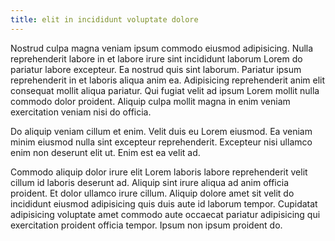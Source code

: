 ```yaml
---
title: elit in incididunt voluptate dolore
---
```


Nostrud culpa magna veniam ipsum commodo eiusmod adipisicing. Nulla reprehenderit labore in et labore irure sint incididunt laborum Lorem do pariatur labore excepteur. Ea nostrud quis sint laborum. Pariatur ipsum reprehenderit in et laboris aliqua anim ea. Adipisicing reprehenderit anim elit consequat mollit aliqua pariatur. Qui fugiat velit ad ipsum Lorem mollit nulla commodo dolor proident. Aliquip culpa mollit magna in enim veniam exercitation veniam nisi do officia.

Do aliquip veniam cillum et enim. Velit duis eu Lorem eiusmod. Ea veniam minim eiusmod nulla sint excepteur reprehenderit. Excepteur nisi ullamco enim non deserunt elit ut. Enim est ea velit ad.

Commodo aliquip dolor irure elit Lorem laboris labore reprehenderit velit cillum id laboris deserunt ad. Aliquip sint irure aliqua ad anim officia proident. Et dolor ullamco irure cillum. Aliquip dolore amet sit velit do incididunt eiusmod adipisicing quis duis aute id laborum tempor. Cupidatat adipisicing voluptate amet commodo aute occaecat pariatur adipisicing qui exercitation proident officia tempor. Ipsum non ipsum proident do.